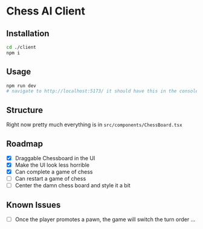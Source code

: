 # Chess AI Client

## Installation

```bash
cd ./client
npm i
```

## Usage

```bash
npm run dev
# navigate to http://localhost:5173/ it should have this in the console
```

## Structure

Right now pretty much everything is in `src/components/ChessBoard.tsx`

## Roadmap

- [x] Draggable Chessboard in the UI
- [x] Make the UI look less horrible
- [x] Can complete a game of chess
- [ ] Can restart a game of chess
- [ ] Center the damn chess board and style it a bit

## Known Issues

- [ ] Once the player promotes a pawn, the game will switch the turn order ...

